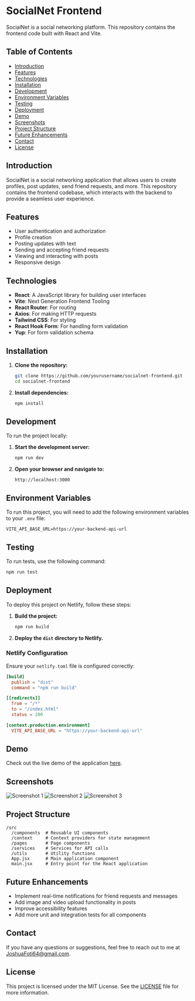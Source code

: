 # SocialNet Frontend

SocialNet is a social networking platform. This repository contains the frontend code built with React and Vite.

## Table of Contents

- [Introduction](#introduction)
- [Features](#features)
- [Technologies](#technologies)
- [Installation](#installation)
- [Development](#development)
- [Environment Variables](#environment-variables)
- [Testing](#testing)
- [Deployment](#deployment)
- [Demo](#demo)
- [Screenshots](#screenshots)
- [Project Structure](#project-structure)
- [Future Enhancements](#future-enhancements)
- [Contact](#contact)
- [License](#license)

## Introduction

SocialNet is a social networking application that allows users to create profiles, post updates, send friend requests, and more. This repository contains the frontend codebase, which interacts with the backend to provide a seamless user experience.

## Features

- User authentication and authorization
- Profile creation
- Posting updates with text
- Sending and accepting friend requests
- Viewing and interacting with posts
- Responsive design

## Technologies

- **React**: A JavaScript library for building user interfaces
- **Vite**: Next Generation Frontend Tooling
- **React Router**: For routing
- **Axios**: For making HTTP requests
- **Tailwind CSS**: For styling
- **React Hook Form**: For handling form validation
- **Yup**: For form validation schema

## Installation

1. **Clone the repository:**

   ```sh
   git clone https://github.com/yourusername/socialnet-frontend.git
   cd socialnet-frontend
   ```

2. **Install dependencies:**

   ```sh
   npm install
   ```

## Development

To run the project locally:

1. **Start the development server:**

   ```sh
   npm run dev
   ```

2. **Open your browser and navigate to:**

   ```
   http://localhost:3000
   ```

## Environment Variables

To run this project, you will need to add the following environment variables to your `.env` file:

```
VITE_API_BASE_URL=https://your-backend-api-url
```

## Testing

To run tests, use the following command:

```sh
npm run test
```

## Deployment

To deploy this project on Netlify, follow these steps:

1. **Build the project:**

   ```sh
   npm run build
   ```

2. **Deploy the `dist` directory to Netlify.**

### Netlify Configuration

Ensure your `netlify.toml` file is configured correctly:

```toml
[build]
  publish = "dist"
  command = "npm run build"

[[redirects]]
  from = "/*"
  to = "/index.html"
  status = 200

[context.production.environment]
  VITE_API_BASE_URL = "https://your-backend-api-url"
```

## Demo

Check out the live demo of the application [here](https://socialnet-jfoti64.netlify.app).

## Screenshots

![Screenshot 1](/screenshots/Screenshot%202024-06-16%20at%206.25.14 PM.png)
![Screenshot 2](/screenshots/Screenshot%202024-06-16%20at%206.18.16 PM.png)
![Screenshot 3](/screenshots/Screenshot%202024-06-16%20at%206.19.40 PM.png)

## Project Structure

```
/src
  /components  # Reusable UI components
  /context     # Context providers for state management
  /pages       # Page components
  /services    # Services for API calls
  /utils       # Utility functions
  App.jsx      # Main application component
  main.jsx     # Entry point for the React application
```

## Future Enhancements

- Implement real-time notifications for friend requests and messages
- Add image and video upload functionality in posts
- Improve accessibility features
- Add more unit and integration tests for all components

## Contact

If you have any questions or suggestions, feel free to reach out to me at JoshuaFoti64@gmail.com.

## License

This project is licensed under the MIT License. See the [LICENSE](LICENSE) file for more information.
